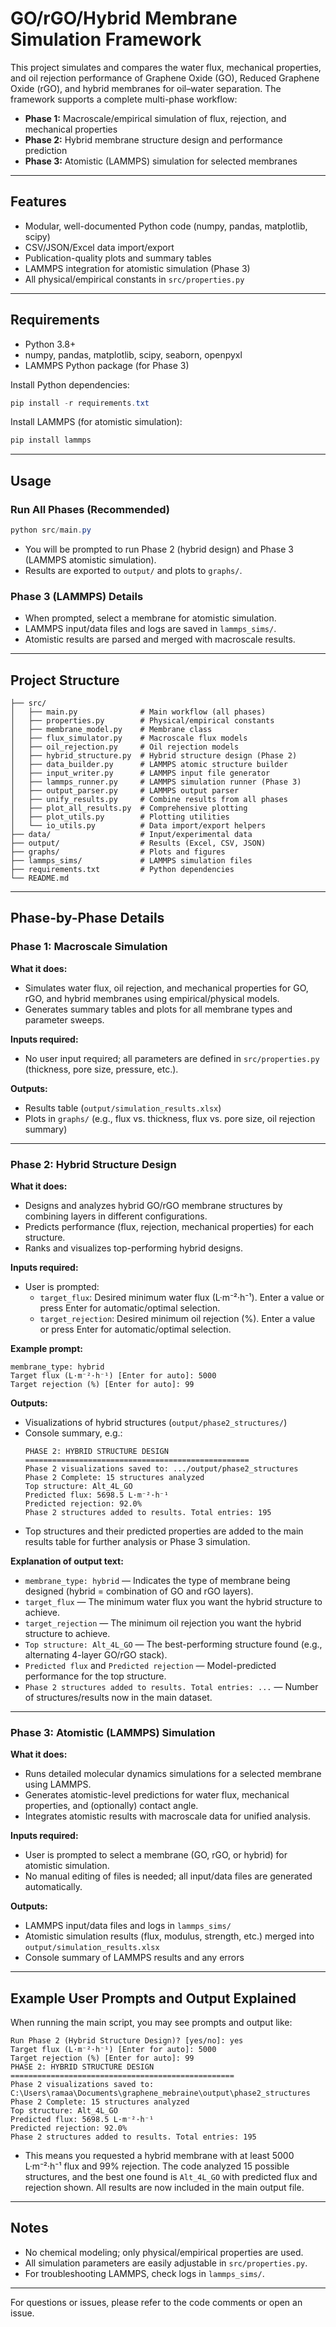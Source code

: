 # GO/rGO/Hybrid Membrane Simulation Framework

This project simulates and compares the water flux, mechanical properties, and oil rejection performance of Graphene Oxide (GO), Reduced Graphene Oxide (rGO), and hybrid membranes for oil–water separation. The framework supports a complete multi-phase workflow:

- **Phase 1:** Macroscale/empirical simulation of flux, rejection, and mechanical properties
- **Phase 2:** Hybrid membrane structure design and performance prediction
- **Phase 3:** Atomistic (LAMMPS) simulation for selected membranes

---

## Features
- Modular, well-documented Python code (numpy, pandas, matplotlib, scipy)
- CSV/JSON/Excel data import/export
- Publication-quality plots and summary tables
- LAMMPS integration for atomistic simulation (Phase 3)
- All physical/empirical constants in `src/properties.py`

---

## Requirements
- Python 3.8+
- numpy, pandas, matplotlib, scipy, seaborn, openpyxl
- LAMMPS Python package (for Phase 3)

Install Python dependencies:
```powershell
pip install -r requirements.txt
```

Install LAMMPS (for atomistic simulation):
```powershell
pip install lammps
```

---

## Usage

### Run All Phases (Recommended)
```powershell
python src/main.py
```
- You will be prompted to run Phase 2 (hybrid design) and Phase 3 (LAMMPS atomistic simulation).
- Results are exported to `output/` and plots to `graphs/`.

### Phase 3 (LAMMPS) Details
- When prompted, select a membrane for atomistic simulation.
- LAMMPS input/data files and logs are saved in `lammps_sims/`.
- Atomistic results are parsed and merged with macroscale results.

---

## Project Structure
```
├── src/
│   ├── main.py              # Main workflow (all phases)
│   ├── properties.py        # Physical/empirical constants
│   ├── membrane_model.py    # Membrane class
│   ├── flux_simulator.py    # Macroscale flux models
│   ├── oil_rejection.py     # Oil rejection models
│   ├── hybrid_structure.py  # Hybrid structure design (Phase 2)
│   ├── data_builder.py      # LAMMPS atomic structure builder
│   ├── input_writer.py      # LAMMPS input file generator
│   ├── lammps_runner.py     # LAMMPS simulation runner (Phase 3)
│   ├── output_parser.py     # LAMMPS output parser
│   ├── unify_results.py     # Combine results from all phases
│   ├── plot_all_results.py  # Comprehensive plotting
│   ├── plot_utils.py        # Plotting utilities
│   └── io_utils.py          # Data import/export helpers
├── data/                    # Input/experimental data
├── output/                  # Results (Excel, CSV, JSON)
├── graphs/                  # Plots and figures
├── lammps_sims/             # LAMMPS simulation files
├── requirements.txt         # Python dependencies
└── README.md
```

---

## Phase-by-Phase Details

### Phase 1: Macroscale Simulation
**What it does:**
- Simulates water flux, oil rejection, and mechanical properties for GO, rGO, and hybrid membranes using empirical/physical models.
- Generates summary tables and plots for all membrane types and parameter sweeps.

**Inputs required:**
- No user input required; all parameters are defined in `src/properties.py` (thickness, pore size, pressure, etc.).

**Outputs:**
- Results table (`output/simulation_results.xlsx`)
- Plots in `graphs/` (e.g., flux vs. thickness, flux vs. pore size, oil rejection summary)

---

### Phase 2: Hybrid Structure Design
**What it does:**
- Designs and analyzes hybrid GO/rGO membrane structures by combining layers in different configurations.
- Predicts performance (flux, rejection, mechanical properties) for each structure.
- Ranks and visualizes top-performing hybrid designs.

**Inputs required:**
- User is prompted:
  - `target_flux`: Desired minimum water flux (L·m⁻²·h⁻¹). Enter a value or press Enter for automatic/optimal selection.
  - `target_rejection`: Desired minimum oil rejection (%). Enter a value or press Enter for automatic/optimal selection.

**Example prompt:**
```
membrane_type: hybrid
Target flux (L·m⁻²·h⁻¹) [Enter for auto]: 5000
Target rejection (%) [Enter for auto]: 99
```

**Outputs:**
- Visualizations of hybrid structures (`output/phase2_structures/`)
- Console summary, e.g.:
  ```
  PHASE 2: HYBRID STRUCTURE DESIGN
  ==================================================
  Phase 2 visualizations saved to: .../output/phase2_structures
  Phase 2 Complete: 15 structures analyzed
  Top structure: Alt_4L_GO
  Predicted flux: 5698.5 L·m⁻²·h⁻¹
  Predicted rejection: 92.0%
  Phase 2 structures added to results. Total entries: 195
  ```
- Top structures and their predicted properties are added to the main results table for further analysis or Phase 3 simulation.

**Explanation of output text:**
- `membrane_type: hybrid` — Indicates the type of membrane being designed (hybrid = combination of GO and rGO layers).
- `target_flux` — The minimum water flux you want the hybrid structure to achieve.
- `target_rejection` — The minimum oil rejection you want the hybrid structure to achieve.
- `Top structure: Alt_4L_GO` — The best-performing structure found (e.g., alternating 4-layer GO/rGO stack).
- `Predicted flux` and `Predicted rejection` — Model-predicted performance for the top structure.
- `Phase 2 structures added to results. Total entries: ...` — Number of structures/results now in the main dataset.

---

### Phase 3: Atomistic (LAMMPS) Simulation
**What it does:**
- Runs detailed molecular dynamics simulations for a selected membrane using LAMMPS.
- Generates atomistic-level predictions for water flux, mechanical properties, and (optionally) contact angle.
- Integrates atomistic results with macroscale data for unified analysis.

**Inputs required:**
- User is prompted to select a membrane (GO, rGO, or hybrid) for atomistic simulation.
- No manual editing of files is needed; all input/data files are generated automatically.

**Outputs:**
- LAMMPS input/data files and logs in `lammps_sims/`
- Atomistic simulation results (flux, modulus, strength, etc.) merged into `output/simulation_results.xlsx`
- Console summary of LAMMPS results and any errors

---

## Example User Prompts and Output Explained

When running the main script, you may see prompts and output like:
```
Run Phase 2 (Hybrid Structure Design)? [yes/no]: yes
Target flux (L·m⁻²·h⁻¹) [Enter for auto]: 5000
Target rejection (%) [Enter for auto]: 99
PHASE 2: HYBRID STRUCTURE DESIGN
==================================================
Phase 2 visualizations saved to: C:\Users\ramaa\Documents\graphene_mebraine\output\phase2_structures
Phase 2 Complete: 15 structures analyzed
Top structure: Alt_4L_GO
Predicted flux: 5698.5 L·m⁻²·h⁻¹
Predicted rejection: 92.0%
Phase 2 structures added to results. Total entries: 195
```
- This means you requested a hybrid membrane with at least 5000 L·m⁻²·h⁻¹ flux and 99% rejection. The code analyzed 15 possible structures, and the best one found is `Alt_4L_GO` with predicted flux and rejection shown. All results are now included in the main output file.

---

## Notes
- No chemical modeling; only physical/empirical properties are used.
- All simulation parameters are easily adjustable in `src/properties.py`.
- For troubleshooting LAMMPS, check logs in `lammps_sims/`.

---

For questions or issues, please refer to the code comments or open an issue.
